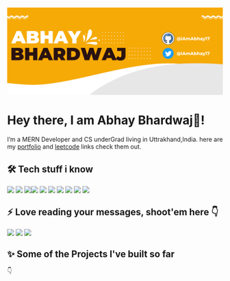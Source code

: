 ![banner](./banner.png)

# Hey there, I am Abhay Bhardwaj👋!

I’m a MERN Developer and CS underGrad living in Uttrakhand,India.
here are my [portfolio](https://iamabhay.vercel.app/) and [leetcode](https://leetcode.com/iamabhay17/) links check them out.

## 🛠 Tech stuff i know 

<img align="center" height="30" src="https://cdn-icons-png.flaticon.com/512/5968/5968292.png"/>  <img align="center" height="30" src="https://cdn-icons-png.flaticon.com/512/919/919851.png"/>  <img align="center" height="30" src="https://img.icons8.com/color/48/000000/redux.png"/><img align="center" height="30" src="https://cdn-icons-png.flaticon.com/512/148/148825.png"/>  <img align="center" height="30" src="https://user-images.githubusercontent.com/69760792/121766706-a67ec180-cb71-11eb-923d-69fc323bafa4.png"/>  <img align="center" height="30" src="https://img.icons8.com/color/144/000000/html-5.png"/>  <img align="center" height="30" src="https://img.icons8.com/color/144/000000/css3.png"/>  <img  align="center" height="30" src="https://img.icons8.com/color/48/000000/sass.png"/>  <img align="center" height="30" src="https://cdn-icons-png.flaticon.com/512/6132/6132222.png"/>  <img align="center" height="30" src="https://cdn-icons-png.flaticon.com/512/25/25657.png"/>

## :zap: Love reading your messages, shoot'em here :point_down:
[<img align="center" height="40" src="https://img.icons8.com/color/144/000000/linkedin.png"/>](https://www.linkedin.com/in/abhay-bhardwaj-146250181/)
[<img align="center" height="40" src="https://img.icons8.com/fluent/144/000000/twitter.png"/>](https://twitter.com/iamabhay2001?s=08)
[<img align="center" height="40" src="https://img.icons8.com/fluent/144/000000/instagram-new.png"/>](https://www.instagram.com/_iamabhay17/)

## :sparkles: Some of the Projects I've built so far
:point_down:
